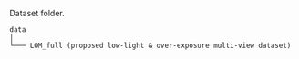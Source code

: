 Dataset folder.

```
data
│      
└─── LOM_full (proposed low-light & over-exposure multi-view dataset)
```